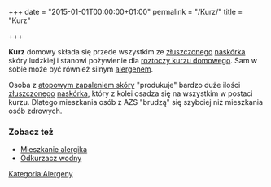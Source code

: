 +++
date = "2015-01-01T00:00:00+01:00"
permalink = "/Kurz/"
title = "Kurz"

+++

**Kurz** domowy składa się przede wszystkim ze [złuszczonego](/atopedia/Łuszczenie "wikilink") [naskórka](/atopedia/Naskórek "wikilink") skóry ludzkiej i stanowi pożywienie dla [roztoczy kurzu domowego](/atopedia/Roztocze_kurzu_domowego "wikilink"). Sam w sobie może być również silnym [alergenem](/atopedia/Alergen "wikilink").

Osoba z [atopowym zapaleniem skóry](/atopedia/azs "wikilink") "produkuje" bardzo duże ilości [złuszczonego](/atopedia/łuszczenie "wikilink") [naskórka](/atopedia/naskórek "wikilink"), który z kolei osadza się na wszystkim w postaci kurzu. Dlatego mieszkania osób z AZS "brudzą" się szybciej niż mieszkania osób zdrowych.

### Zobacz też

-   [Mieszkanie alergika](/atopedia/Mieszkanie_alergika "wikilink")
-   [Odkurzacz wodny](/atopedia/Odkurzacz_wodny "wikilink")

[Kategoria:Alergeny](/atopedia/Kategoria:Alergeny "wikilink")
